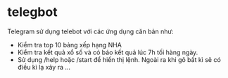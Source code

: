 # telegbot
Telegram sử dụng telebot với các ứng dụng căn bản như:
- Kiểm tra top 10 bảng xếp hạng NHA
- Kiểm tra kết quả xổ số và có báo kết quả lúc 7h tối hàng ngày. 
- Sử dụng /help hoặc /start để hiển thị lệnh.
Ngoài ra khi gõ bất kì sẽ có điều kì lạ xảy ra ...
